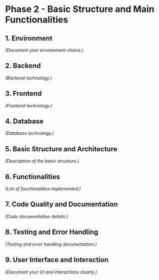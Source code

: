 # Phase 2 - Basic Structure and Main Functionalities

## 1. Environment
*(Document your environment choice.)*

## 2. Backend
*(Backend technology.)*

## 3. Frontend
*(Frontend technology.)*

## 4. Database
*(Database technology.)*

## 5. Basic Structure and Architecture
*(Description of the basic structure.)*

## 6. Functionalities
*(List of functionalities implemented.)*

## 7. Code Quality and Documentation
*(Code documentation details.)*

## 8. Testing and Error Handling
*(Testing and error handling documentation.)*

## 9. User Interface and Interaction
*(Document your UI and interactions clearly.)*
